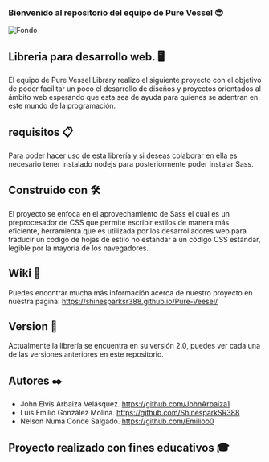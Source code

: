 ### Bienvenido al repositorio del equipo de Pure Vessel :sunglasses:

![Fondo](https://user-images.githubusercontent.com/102486877/233895160-563034ff-0d3a-4296-8212-66fda1277001.png)

## Libreria para desarrollo web. :desktop_computer:

El equipo de Pure Vessel Library realizo el siguiente proyecto con el objetivo de poder facilitar un poco el desarrollo de diseños y proyectos orientados al ámbito web esperando que esta sea de ayuda para quienes  se adentran en este mundo de la programación.

## requisitos 📋
Para poder hacer uso de esta librería y si deseas colaborar en ella es necesario tener instalado nodejs para posteriormente poder instalar Sass.

## Construido con 🛠️

El proyecto se enfoca en el aprovechamiento de Sass el cual es un preprocesador de CSS que permite escribir estilos de manera más eficiente,
herramienta que es utilizada por los desarrolladores web para traducir un código de hojas de estilo no estándar a un código CSS estándar, legible por la mayoría de los navegadores.

## Wiki 📖
Puedes encontrar mucha más información acerca de nuestro proyecto en nuestra pagina:
https://shinesparksr388.github.io/Pure-Veesel/

## Version 📌
Actualmente la librería se encuentra en su versión 2.0, puedes ver cada una de las versiones anteriores en este repositorio.

## Autores ✒️
* John Elvis Arbaiza Velásquez.
https://github.com/JohnArbaiza1
* Luis Emilio González Molina.
https://github.com/ShinesparkSR388
* Nelson Numa Conde Salgado.
https://github.com/Emilioo0


## Proyecto realizado con fines educativos :mortar_board:




